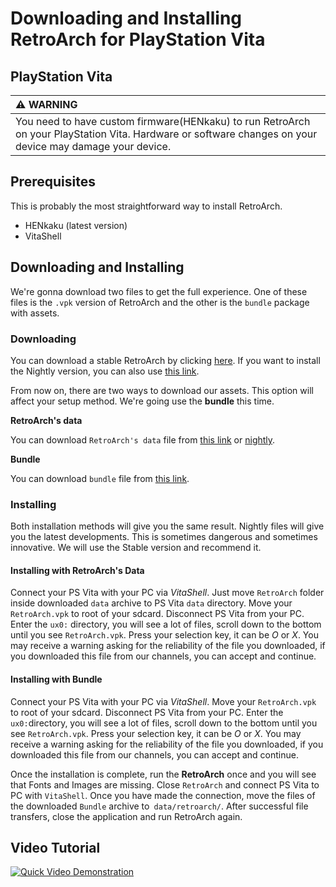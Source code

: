 # Downloading and Installing RetroArch for PlayStation Vita

## PlayStation Vita

| :warning: WARNING          |
|:---------------------------|
| You need to have custom firmware(HENkaku) to run RetroArch on your PlayStation Vita. Hardware or software changes on your device may damage your device.   |
    

## Prerequisites

This is probably the most straightforward way to install RetroArch.

- HENkaku (latest version)
- VitaShell

## Downloading and Installing

We're gonna download two files to get the full experience. One of these files is the `.vpk` version of RetroArch and the other is the `bundle` package with assets.

### Downloading

You can download a stable RetroArch by clicking [here](http://buildbot.libretro.com/stable/1.7.9/playstation/vita/RetroArch.vpk). If you want to install the Nightly version, you can also use [this link](http://buildbot.libretro.com/nightly/playstation/vita/RetroArch.vpk).

From now on, there are two ways to download our assets. This option will affect your setup method. We're going use the **bundle** this time.

**RetroArch's data**

You can download `RetroArch's data` file from [this link](http://buildbot.libretro.com/stable/1.7.9/playstation/vita/RetroArch_data.7z) or [nightly](http://buildbot.libretro.com/nightly/playstation/vita/).

**Bundle**

You can download `bundle` file from [this link](http://buildbot.libretro.com/assets/frontend/bundle.zip).

### Installing

Both installation methods will give you the same result. Nightly files will give you the latest developments. This is sometimes dangerous and sometimes innovative. We will use the Stable version and recommend it.

#### Installing with RetroArch's Data

Connect your PS Vita with your PC via _VitaShell_. Just move `RetroArch` folder inside downloaded `data` archive to PS Vita `data` directory. Move your `RetroArch.vpk` to root of your sdcard. Disconnect PS Vita from your PC. Enter the `ux0:` directory, you will see a lot of files, scroll down to the bottom until you see `RetroArch.vpk`. Press your selection key, it can be _O_ or _X_. You may receive a warning asking for the reliability of the file you downloaded, if you downloaded this file from our channels, you can accept and continue.

#### Installing with Bundle

Connect your PS Vita with your PC via _VitaShell_. Move your `RetroArch.vpk` to root of your sdcard. Disconnect PS Vita from your PC. Enter the `ux0:`directory, you will see a lot of files, scroll down to the bottom until you see `RetroArch.vpk`. Press your selection key, it can be _O_ or _X_. You may receive a warning asking for the reliability of the file you downloaded, if you downloaded this file from our channels, you can accept and continue.

Once the installation is complete, run the **RetroArch** once and you will see that Fonts and Images are missing. Close `RetroArch` and connect PS Vita to PC with `VitaShell`. Once you have made the connection, move the files of the downloaded `Bundle` archive to` data/retroarch/`. After successful file transfers, close the application and run RetroArch again.

## Video Tutorial

[![Quick Video Demonstration](http://img.youtube.com/vi/K8iP_L49QdI/0.jpg)](http://www.youtube.com/watch?v=K8iP_L49QdI)